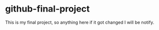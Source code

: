 # github-final-project
This is my final project, so anything here if it got changed I will be notify.
